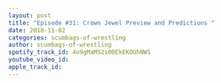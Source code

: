 ```yaml
---
layout: post
title: "Episode #31: Crown Jewel Preview and Predictions "
date: 2018-11-02
categories: scumbags-of-wrestling
author: scumbags-of-wrestling
spotify_track_id: 4o9gMaMS2s00EkEKOUhNWS
youtube_video_id: 
apple_track_id: 
---
```

